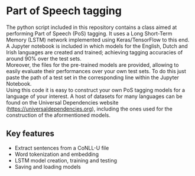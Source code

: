 # Part of Speech tagging 
The python script included in this repository contains a class aimed at performing Part of Speech (PoS) tagging. It uses a Long Short-Term Memory (LSTM) network implemented using Keras/TensorFlow to this end.  
A Jupyter notebook is included in which models for the English, Dutch and Irish languages are created and trained; achieving tagging accuracies of around 90% over the test sets.  
Moreover, the files for the pre-trained models are provided, allowing to easily evaluate their performances over your own test sets. To do this just paste the path of a test set in the corresponding line within the Jupyter Notebook.  
Using this code it is easy to construct your own PoS tagging models for a language of your interest. A host of datasets for many languages can be found on the Universal Dependencies website (https://universaldependencies.org), including the ones used for the construction of the aformentioned models. 

## Key features
* Extract sentences from a CoNLL-U file
* Word tokenization and embedding
* LSTM model creation, training and testing
* Saving and loading models
